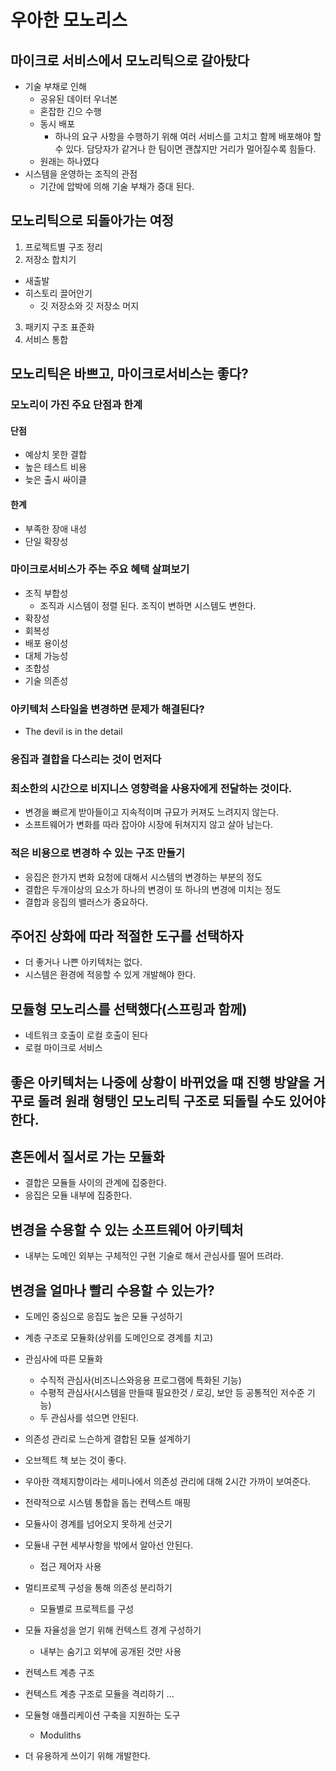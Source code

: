 # 우아한 모노리스

## 마이크로 서비스에서 모노리틱으로 갈아탔다

- 기술 부채로 인해
  - 공유된 데이터 우너본
  - 혼잡한 긴으 수행
  - 동시 배포
    - 하나의 요구 사항을 수행하기 위해 여러 서비스를 고치고 함께 배포해야 할 수 있다. 담당자가 같거나 한 팀이면 괜찮지만 거리가 멀어질수록 힘들다.
  - 원래는 하나였다
- 시스템을 운영하는 조직의 관점
  - 기간에 압박에 의해 기술 부채가 증대 된다.

## 모노리틱으로 되돌아가는 여정

1. 프로젝트별 구조 정리
2. 저장소 합치기

- 새출발
- 히스토리 끌어안기
  - 깃 저장소와 깃 저장소 머지

3. 패키지 구조 표준화
4. 서비스 통합

## 모노리틱은 바쁘고, 마이크로서비스는 좋다?

### 모노리이 가진 주요 단점과 한계

#### 단점

- 예상치 못한 결합
- 높은 테스트 비용
- 늦은 출시 싸이클

#### 한계

- 부족한 장애 내성
- 단일 확장성

### 마이크로서비스가 주는 주요 혜택 살펴보기

- 조직 부합성
  - 조직과 시스템이 정렬 된다. 조직이 변하면 시스템도 변한다.
- 확장성
- 회복성
- 배포 용이성
- 대체 가능성
- 조합성
- 기술 의존성

### 아키텍처 스타일을 변경하면 문제가 해결된다?

- The devil is in the detail

### 응집과 결합을 다스리는 것이 먼저다

### 최소한의 시간으로 비지니스 영향력을 사용자에게 전달하는 것이다.

- 변경을 빠르게 받아들이고 지속적이며 규묘가 커져도 느려지지 않는다.
- 소프트웨어가 변화를 따라 잡아야 시장에 뒤쳐지지 않고 살아 남는다.

### 적은 비용으로 변경하 수 있는 구조 만들기

- 응집은 한가지 변화 요청에 대해서 시스템의 변경하는 부분의 정도
- 결합은 두개이상의 요소가 하나의 변경이 또 하나의 변경에 미치는 정도
- 결합과 응집의 밸러스가 중요하다.

## 주어진 상화에 따라 적절한 도구를 선택하자

- 더 좋거나 나쁜 아키텍처는 없다.
- 시스템은 환경에 적응할 수 있게 개발해야 한다.

## 모듈형 모노리스를 선택했다(스프링과 함께)

- 네트워크 호출이 로컬 호출이 된다
- 로컬 마이크로 서비스

## 좋은 아키텍처는 나중에 상황이 바뀌었을 떄 진행 방얄을 거꾸로 돌려 원래 형탱인 모노리틱 구조로 되돌릴 수도 있어야 한다.

## 혼돈에서 질서로 가는 모듈화

- 결합은 모듈들 사이의 관계에 집중한다.
- 응집은 모듈 내부에 집중한다.

## 변경을 수용할 수 있는 소프트웨어 아키텍처

- 내부는 도메인 외부는 구체적인 구현 기술로 해서 관심사를 떨어 뜨려라.

## 변경을 얼마나 빨리 수용할 수 있는가?

- 도메인 중심으로 응집도 높은 모듈 구성하기
- 계층 구조로 모듈화(상위를 도메인으로 경계를 치고)
- 관심사에 따른 모듈화
  - 수직적 관심사(비즈니스와응용 프로그램에 특화된 기능)
  - 수평적 관심사(시스템을 만들때 필요한것 / 로깅, 보안 등 공통적인 저수준 기능)
  - 두 관심사를 섞으면 안된다.
- 의존성 관리로 느슨하게 결합된 모듈 설계하기
- 오브젝트 책 보는 것이 좋다.
- 우아한 객체지향이라는 세미나에서 의존성 관리에 대해 2시간 가까이 보여준다.
- 전략적으로 시스템 통합을 돕는 컨텍스트 매핑
- 모듈사이 경계를 넘어오지 못하게 선긋기
- 모듈내 구현 세부사항을 밖에서 알아선 안된다.
  - 접근 제어자 사용
- 멀티프로젝 구성을 통해 의존성 분리하기
  - 모듈별로 프로젝트를 구성
- 모듈 자율성을 얻기 위해 컨텍스트 경계 구성하기
  - 내부는 숨기고 외부에 공개된 것만 사용
- 컨텍스트 계층 구조
- 컨텍스트 계층 구조로 모듈을 격리하기
  ...

- 모듈형 애플리케이션 구축을 지원하는 도구

  - Moduliths

- 더 유용하게 쓰이기 위해 개발한다.
